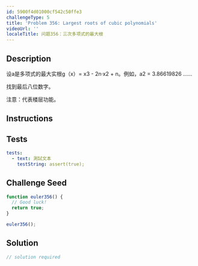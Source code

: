 ```yaml
---
id: 5900f4d01000cf542c50ffe3
challengeType: 5
title: 'Problem 356: Largest roots of cubic polynomials'
videoUrl: ''
localeTitle: 问题356：三次多项式的最大根
---
```


## Description
<section id="description">设a是多项式的最大实根g（x）= x3  -  2n·x2 + n。例如，a2 = 3.86619826 ...... <p>找到最后八位数字。 </p><p>注意：代表楼层功能。 </p></section>

## Instructions
<section id="instructions">
</section>

## Tests
<section id='tests'>

```yml
tests:
  - text: 測試文本
    testString: assert(true);

```

</section>

## Challenge Seed
<section id='challengeSeed'>

<div id='js-seed'>

```js
function euler356() {
  // Good luck!
  return true;
}

euler356();

```

</div>



</section>

## Solution
<section id='solution'>

```js
// solution required
```
</section>
